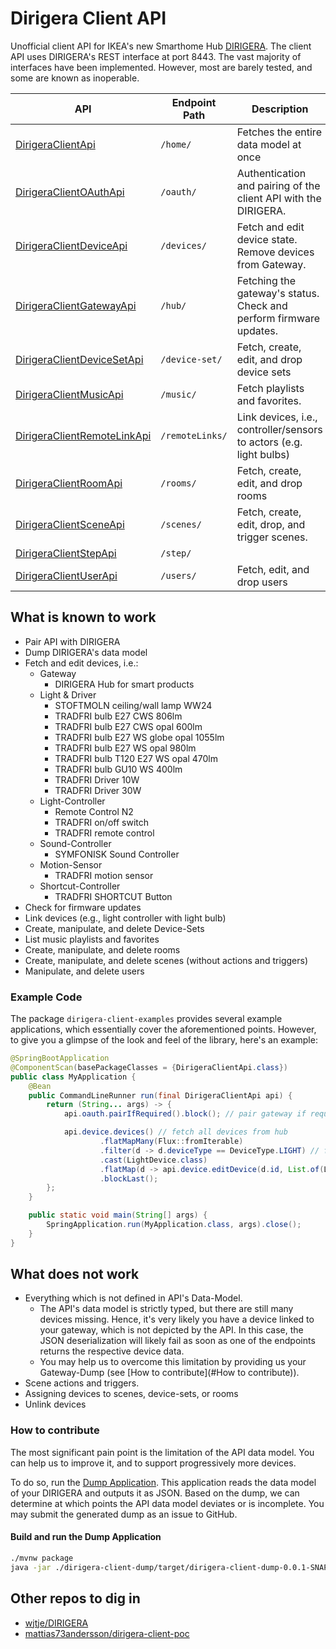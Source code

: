 # Dirigera Client API

Unofficial client API for IKEA's new Smarthome Hub
[DIRIGERA](https://github.com/wjtje/DIRIGERA). The client API
uses DIRIGERA's REST interface at port 8443. The vast majority
of interfaces have been implemented. However, most are
barely tested, and some are known as inoperable.

| API                                                                                                                                     | Endpoint Path   | Description                                                         |
|-----------------------------------------------------------------------------------------------------------------------------------------|-----------------|---------------------------------------------------------------------|
| [DirigeraClientApi](dirigera-client-api/src/main/java/de/dvdgeisler/iot/dirigera/client/api/DirigeraClientApi.java)                     | `/home/`        | Fetches the entire data model at once                               |
| [DirigeraClientOAuthApi](dirigera-client-api/src/main/java/de/dvdgeisler/iot/dirigera/client/api/DirigeraClientOAuthApi.java)           | `/oauth/`       | Authentication and pairing of the client API with the DIRIGERA.     |
| [DirigeraClientDeviceApi](dirigera-client-api/src/main/java/de/dvdgeisler/iot/dirigera/client/api/DirigeraClientDeviceApi.java)         | `/devices/`     | Fetch and edit device state. Remove devices from Gateway.           |
| [DirigeraClientGatewayApi](dirigera-client-api/src/main/java/de/dvdgeisler/iot/dirigera/client/api/DirigeraClientGatewayApi.java)       | `/hub/`         | Fetching the gateway's status. Check and perform firmware updates.  |
| [DirigeraClientDeviceSetApi](dirigera-client-api/src/main/java/de/dvdgeisler/iot/dirigera/client/api/DirigeraClientDeviceSetApi.java)   | `/device-set/`  | Fetch, create, edit, and drop device sets                           |
| [DirigeraClientMusicApi](dirigera-client-api/src/main/java/de/dvdgeisler/iot/dirigera/client/api/DirigeraClientMusicApi.java)           | `/music/`       | Fetch playlists and favorites.                                      |
| [DirigeraClientRemoteLinkApi](dirigera-client-api/src/main/java/de/dvdgeisler/iot/dirigera/client/api/DirigeraClientRemoteLinkApi.java) | `/remoteLinks/` | Link devices, i.e., controller/sensors to actors (e.g. light bulbs) |
| [DirigeraClientRoomApi](dirigera-client-api/src/main/java/de/dvdgeisler/iot/dirigera/client/api/DirigeraClientRoomApi.java)             | `/rooms/`       | Fetch, create, edit, and drop rooms                                 |
| [DirigeraClientSceneApi](dirigera-client-api/src/main/java/de/dvdgeisler/iot/dirigera/client/api/DirigeraClientSceneApi.java)           | `/scenes/`      | Fetch, create, edit, drop, and trigger scenes.                      |
| [DirigeraClientStepApi](dirigera-client-api/src/main/java/de/dvdgeisler/iot/dirigera/client/api/DirigeraClientStepApi.java)             | `/step/`        |                                                                     |
| [DirigeraClientUserApi](dirigera-client-api/src/main/java/de/dvdgeisler/iot/dirigera/client/api/DirigeraClientUserApi.java)             | `/users/`       | Fetch, edit, and drop users                                         |

## What is known to work
* Pair API with DIRIGERA
* Dump DIRIGERA's data model
* Fetch and edit devices, i.e.:
  * Gateway
    * DIRIGERA Hub for smart products
  * Light & Driver
    * STOFTMOLN ceiling/wall lamp WW24
    * TRADFRI bulb E27 CWS 806lm
    * TRADFRI bulb E27 CWS opal 600lm
    * TRADFRI bulb E27 WS globe opal 1055lm
    * TRADFRI bulb E27 WS opal 980lm
    * TRADFRI bulb T120 E27 WS opal 470lm
    * TRADFRI bulb GU10 WS 400lm
    * TRADFRI Driver 10W
    * TRADFRI Driver 30W
  * Light-Controller
    * Remote Control N2
    * TRADFRI on/off switch
    * TRADFRI remote control
  * Sound-Controller 
    * SYMFONISK Sound Controller
  * Motion-Sensor 
    * TRADFRI motion sensor
  * Shortcut-Controller
    * TRADFRI SHORTCUT Button
* Check for firmware updates
* Link devices (e.g., light controller with light bulb)
* Create, manipulate, and delete Device-Sets
* List music playlists and favorites
* Create, manipulate, and delete rooms
* Create, manipulate, and delete scenes (without actions and triggers)
* Manipulate, and delete users

### Example Code
The package `dirigera-client-examples` provides several example 
applications, which essentially cover the aforementioned points.
However, to give you a glimpse of the look and feel of the library, 
here's an example:
```java
@SpringBootApplication
@ComponentScan(basePackageClasses = {DirigeraClientApi.class})
public class MyApplication {
    @Bean
    public CommandLineRunner run(final DirigeraClientApi api) {
        return (String... args) -> {
            api.oauth.pairIfRequired().block(); // pair gateway if required

            api.device.devices() // fetch all devices from hub
                    .flatMapMany(Flux::fromIterable)
                    .filter(d -> d.deviceType == DeviceType.LIGHT) // filter by light devices
                    .cast(LightDevice.class)
                    .flatMap(d -> api.device.editDevice(d.id, List.of(LIGHT_ON, LIGHT_LEVEL_100))) // turn on lights
                    .blockLast();
        };
    }

    public static void main(String[] args) {
        SpringApplication.run(MyApplication.class, args).close();
    }
}
```

## What does not work

* Everything which is not defined in API's Data-Model.
  * The API's data model is strictly typed, but there are still many 
    devices missing. Hence, it's very likely you have a device linked 
    to your gateway, which is not depicted by the API. In this case, the 
    JSON deserialization will likely fail as soon as one of the endpoints
    returns the respective device data.
  * You may help us to overcome this limitation by providing us your 
    Gateway-Dump (see [How to contribute](#How to contribute)).
* Scene actions and triggers.
* Assigning devices to scenes, device-sets, or rooms
* Unlink devices

### How to contribute

The most significant pain point is the limitation of the API data model. 
You can help us to improve it, and to support progressively more devices.

To do so, run the [Dump Application](dirigera-client-dump/src/main/java/de/dvdgeisler/iot/dirigera/client/dump/DumpApplication.java). 
This application reads the data model of your DIRIGERA and outputs it as JSON. Based on the dump, 
we can determine at which points the API data model deviates or is 
incomplete. You may submit the generated dump as an issue to GitHub.

#### Build and run the Dump Application
```bash
./mvnw package
java -jar ./dirigera-client-dump/target/dirigera-client-dump-0.0.1-SNAPSHOT.jar --dirigera.hostname=<DIRIGERA-IP-ADDRESS>
```

## Other repos to dig in

* [wjtje/DIRIGERA](https://github.com/wjtje/DIRIGERA)
* [mattias73andersson/dirigera-client-poc](https://github.com/mattias73andersson/dirigera-client-poc)
